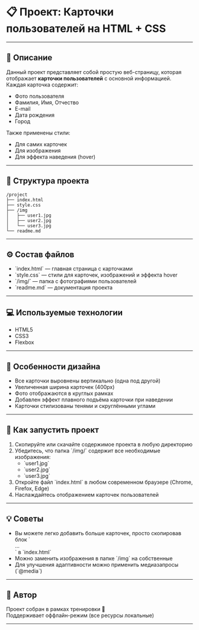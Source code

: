 # 📋 Проект: Карточки пользователей на HTML + CSS

---

## 📄 Описание

Данный проект представляет собой простую веб-страницу, которая отображает **карточки пользователей** с основной информацией.  
Каждая карточка содержит:

- Фото пользователя
- Фамилия, Имя, Отчество
- E-mail
- Дата рождения
- Город

Также применены стили:
- Для самих карточек
- Для изображения
- Для эффекта наведения (hover)

---

## 📂 Структура проекта

```
/project
├── index.html
├── style.css
├── /img
│   ├── user1.jpg
│   ├── user2.jpg
│   └── user3.jpg
└── readme.md
```

---

## ⚙️ Состав файлов

- \`index.html\` — главная страница с карточками
- \`style.css\` — стили для карточек, изображений и эффекта hover
- \`/img/\` — папка с фотографиями пользователей
- \`readme.md\` — документация проекта

---

## 💻 Используемые технологии

- HTML5
- CSS3
- Flexbox

---

## 🎨 Особенности дизайна

- Все карточки выровнены вертикально (одна под другой)
- Увеличенная ширина карточек (400px)
- Фото отображаются в круглых рамках
- Добавлен эффект плавного подъёма карточки при наведении
- Карточки стилизованы тенями и скруглёнными углами

---

## 🚀 Как запустить проект

1. Скопируйте или скачайте содержимое проекта в любую директорию
2. Убедитесь, что папка \`/img/\` содержит все необходимые изображения:
    - \`user1.jpg\`
    - \`user2.jpg\`
    - \`user3.jpg\`
3. Откройте файл \`index.html\` в любом современном браузере (Chrome, Firefox, Edge)
4. Наслаждайтесь отображением карточек пользователей

---

## 💡 Советы

- Вы можете легко добавить больше карточек, просто скопировав блок \`<div class="card">...</div>\` в \`index.html\`
- Можно заменить изображения в папке \`/img\` на собственные
- Для улучшения адаптивности можно применить медиазапросы (\`@media\`)

---

## 📌 Автор

Проект собран в рамках тренировки 🥷  
Поддерживает оффлайн-режим (все ресурсы локальные)

---

